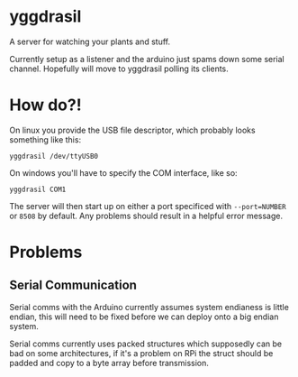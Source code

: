 # yggdrasil

A server for watching your plants and stuff.

Currently setup as a listener and the arduino just spams down some serial channel. Hopefully will move to yggdrasil polling its clients.


# How do?!

On linux you provide the USB file descriptor, which probably looks something like this:

`yggdrasil /dev/ttyUSB0`

On windows you'll have to specify the COM interface, like so:

`yggdrasil COM1`

The server will then start up on either a port specificed with `--port=NUMBER` or `8508` by default. Any problems should result in a helpful error message.


# Problems

## Serial Communication

Serial comms with the Arduino currently assumes system endianess is little endian, this will need to be fixed before we can deploy onto a big endian system.

Serial comms currently uses packed structures which supposedly can be bad on some architectures, if it's a problem on RPi the struct should be padded and copy to a byte array before transmission.
